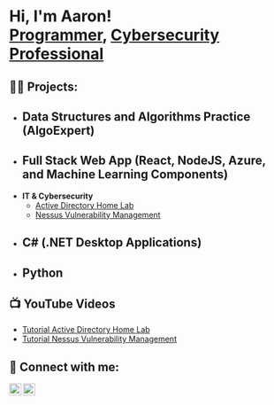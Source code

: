 <h1>Hi, I'm Aaron! <br/><a href="https://github.com/aaronpjohnson">Programmer</a>, <a href="https://www.linkedin.com/in/aaron-p-johnson/">Cybersecurity Professional</a></h1>

<h2>👨‍💻 Projects:</h2>

- <b>Data Structures and Algorithms Practice (AlgoExpert)</b>
  - 
- <b>Full Stack Web App (React, NodeJS, Azure, and Machine Learning Components)</b>
  - 
- <b>IT & Cybersecurity</b>
  - [Active Directory Home Lab](https://github.com/aaronpjohnson/aaronpjohnson)
  - [Nessus Vulnerability Management](https://github.com/aaronpjohnson/aaronpjohnson)
- <b>C# (.NET Desktop Applications)</b>
  - 
- <b>Python</b>
  - 

<h2>📺 YouTube Videos</h2>

- [Tutorial Active Directory Home Lab](https://www.youtube.com/BROKEN)
- [Tutorial Nessus Vulnerability Management](https://www.youtube.com/BROKEN)

<h2> 🤳 Connect with me:</h2>

[<img align="left" alt="AaronPJohnson | YouTube" width="22px" src="https://cdn.jsdelivr.net/npm/simple-icons@v3/icons/youtube.svg" />][youtube]
[<img align="left" alt="AaronPJohnson | LinkedIn" width="22px" src="https://cdn.jsdelivr.net/npm/simple-icons@v3/icons/linkedin.svg" />][linkedin]

[youtube]: https://www.youtube.com/@AaronPJohnson
[linkedin]: https://linkedin.com/in/aaron-p-johnson/

<!--
**aaronpjohnson/aaronpjohnson** is a ✨ _special_ ✨ repository because its `README.md` (this file) appears on your GitHub profile.

Here are some ideas to get you started:

- 🔭 I’m currently working on ...
- 🌱 I’m currently learning ...
- 👯 I’m looking to collaborate on ...
- 🤔 I’m looking for help with ...
- 💬 Ask me about ...
- 📫 How to reach me: ...
- 😄 Pronouns: ...
- ⚡ Fun fact: ...
-->
